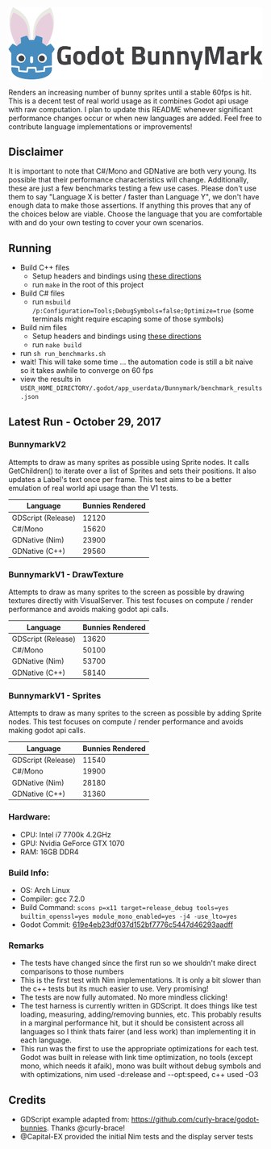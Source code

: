![Godot Bunnymark](images/banner.png)

Renders an increasing number of bunny sprites until a stable 60fps is hit.  This is a decent test of real world usage as it combines Godot api usage with raw computation.  I plan to update this README whenever significant performance changes occur or when new languages are added.  Feel free to contribute language implementations or improvements!

## Disclaimer

It is important to note that C#/Mono and GDNative are both very young.  Its possible that their performance characteristics will change.  Additionally, these are just a few benchmarks testing a few use cases.  Please don't use them to say "Language X is better / faster than Language Y", we don't have enough data to make those assertions.  If anything this proves that any of the choices below are viable.  Choose the language that you are comfortable with and do your own testing to cover your own scenarios.

## Running

* Build C++ files
    * Setup headers and bindings using [these directions](https://github.com/GodotNativeTools/godot-cpp)
    * run ```make``` in the root of this project
* Build C# files
    * run ```msbuild /p:Configuration=Tools;DebugSymbols=false;Optimize=true``` (some terminals might require escaping some of those symbols)
* Build nim files
    * Setup headers and bindings using [these directions](https://pragmagic.github.io/godot-nim/master/index.html)
    * run ```nake build```
* run ```sh run_benchmarks.sh```
* wait!  This will take some time ... the automation code is still a bit naive so it takes awhile to converge on 60 fps
* view the results in ```USER_HOME_DIRECTORY/.godot/app_userdata/Bunnymark/benchmark_results.json```

## Latest Run - October 29, 2017

### BunnymarkV2

Attempts to draw as many sprites as possible using Sprite nodes.  It calls GetChildren() to iterate over a list of Sprites and sets their positions.  It also updates a Label's text once per frame.  This test aims to be a better emulation of real world api usage than the V1 tests.

| Language           | Bunnies Rendered |
|--------------------|------------------|
| GDScript (Release) | 12120            |
| C#/Mono            | 15620            |
| GDNative (Nim)     | 23900            |
| GDNative (C++)     | 29560            |

### BunnymarkV1 - DrawTexture

Attempts to draw as many sprites to the screen as possible by drawing textures directly with VisualServer.  This test focuses on compute / render performance and avoids making godot api calls.

| Language           | Bunnies Rendered |
|--------------------|------------------|
| GDScript (Release) | 13620            |
| C#/Mono            | 50100            |
| GDNative (Nim)     | 53700            |
| GDNative (C++)     | 58140            

### BunnymarkV1 - Sprites

Attempts to draw as many sprites to the screen as possible by adding Sprite nodes.  This test focuses on compute / render performance and avoids making godot api calls.

| Language           | Bunnies Rendered |
|--------------------|------------------|
| GDScript (Release) | 11540            |
| C#/Mono            | 19900            |
| GDNative (Nim)     | 28180            |
| GDNative (C++)     | 31360            |

### Hardware:

* CPU: Intel i7 7700k 4.2GHz
* GPU: Nvidia GeForce GTX 1070
* RAM: 16GB DDR4

### Build Info:
* OS: Arch Linux
* Compiler: gcc 7.2.0
* Build Command: ```scons p=x11 target=release_debug tools=yes builtin_openssl=yes module_mono_enabled=yes -j4 -use_lto=yes```
* Godot Commit: [619e4eb23df037d152bf7776c5447d46293aadff](https://github.com/godotengine/godot/commit/619e4eb23df037d152bf7776c5447d46293aadff)

### Remarks

* The tests have changed since the first run so we shouldn't make direct comparisons to those numbers
* This is the first test with Nim implementations.  It is only a bit slower than the c++ tests but its much easier to use.  Very promising!
* The tests are now fully automated.  No more mindless clicking!
* The test harness is currently written in GDScript.  It does things like test loading, measuring, adding/removing bunnies, etc. This probably results in a marginal performance hit, but it should be consistent across all languages so I think thats fairer (and less work) than implementing it in each language.
* This run was the first to use the appropriate optimizations for each test.  Godot was built in release with link time optimization, no tools (except mono, which needs it afaik), mono was built without debug symbols and with optimizations, nim used -d:release and --opt:speed, c++ used -O3

## Credits

* GDScript example adapted from: https://github.com/curly-brace/godot-bunnies.  Thanks @curly-brace!
* @Capital-EX provided the initial Nim tests and the display server tests
